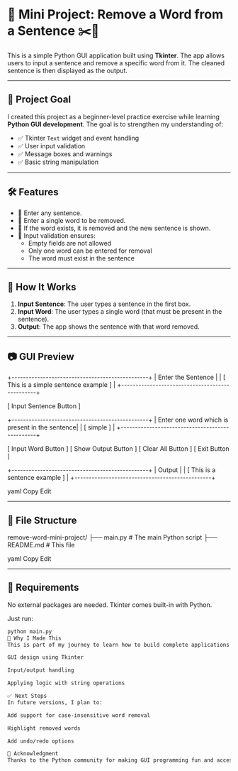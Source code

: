 # 🧠 Mini Project: Remove a Word from a Sentence ✂️📝

This is a simple Python GUI application built using **Tkinter**. The app allows users to input a sentence and remove a specific word from it. The cleaned sentence is then displayed as the output.

---

## 🚀 Project Goal

I created this project as a beginner-level practice exercise while learning **Python GUI development**. The goal is to strengthen my understanding of:

- ✅ Tkinter `Text` widget and event handling
- ✅ User input validation
- ✅ Message boxes and warnings
- ✅ Basic string manipulation

---

## 🛠 Features

- 🔸 Enter any sentence.
- 🔸 Enter a single word to be removed.
- 🔸 If the word exists, it is removed and the new sentence is shown.
- 🔸 Input validation ensures:
  - Empty fields are not allowed
  - Only one word can be entered for removal
  - The word must exist in the sentence

---

## 🧪 How It Works

1. **Input Sentence**: The user types a sentence in the first box.
2. **Input Word**: The user types a single word (that must be present in the sentence).
3. **Output**: The app shows the sentence with that word removed.

---

## 📷 GUI Preview

+------------------------------------------------+
| Enter the Sentence |
| [ This is a simple sentence example ] |
+------------------------------------------------+

[ Input Sentence Button ]

+------------------------------------------------+
| Enter one word which is present in the sentence|
| [ simple ] |
+------------------------------------------------+

[ Input Word Button ]
[ Show Output Button ]
[ Clear All Button ]
[ Exit Button ]

+------------------------------------------------+
| Output |
| [ This is a sentence example ] |
+------------------------------------------------+

yaml
Copy
Edit

---

## 📁 File Structure

remove-word-mini-project/
├── main.py # The main Python script
├── README.md # This file

yaml
Copy
Edit

---

## 🧰 Requirements

No external packages are needed. Tkinter comes built-in with Python.

Just run:

```bash
python main.py
🙌 Why I Made This
This is part of my journey to learn how to build complete applications using only Python and its built-in libraries. I wanted to practice:

GUI design using Tkinter

Input/output handling

Applying logic with string operations

✅ Next Steps
In future versions, I plan to:

Add support for case-insensitive word removal

Highlight removed words

Add undo/redo options

🤝 Acknowledgment
Thanks to the Python community for making GUI programming fun and accessible for beginners!


